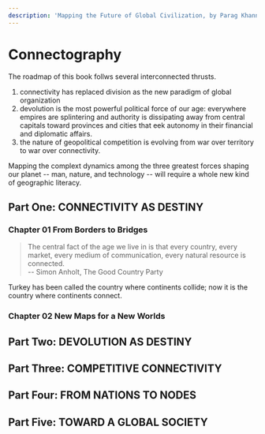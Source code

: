```yaml
---
description: 'Mapping the Future of Global Civilization, by Parag Khanna'
---
```


# Connectography

The roadmap of this book follws several interconnected thrusts.

1. connectivity has replaced division as the new paradigm of global organization
2. devolution is the most powerful political force of our age: everywhere empires are splintering and authority is dissipating away from central capitals toward provinces and cities that eek autonomy in their financial and diplomatic affairs.
3. the nature of geopolitical competition is evolving from war over territory to war over connectivity.

Mapping the complext dynamics among the three greatest forces shaping our planet -- man, nature, and technology -- will require a whole new kind of geographic literacy.

## Part One: CONNECTIVITY AS DESTINY

### Chapter 01 From Borders to Bridges

> The central fact of the age we live in is that every country, every market, every medium of communication, every natural resource is connected.  
> -- Simon Anholt, The Good Country Party

Turkey has been called the country where continents collide; now it is the country where continents connect.

### Chapter 02 New Maps for a New Worlds

## Part Two: DEVOLUTION AS DESTINY

## Part Three: COMPETITIVE CONNECTIVITY

## Part Four: FROM NATIONS TO NODES

## Part Five: TOWARD A GLOBAL SOCIETY

